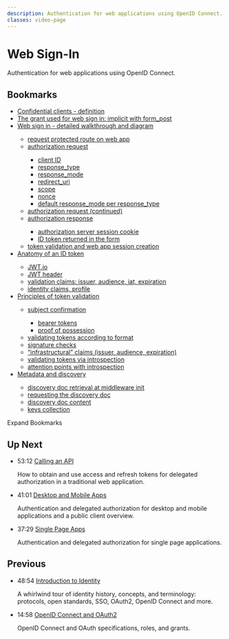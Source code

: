 ```yaml
---
description: Authentication for web applications using OpenID Connect.
classes: video-page
---
```

# Web Sign-In

Authentication for web applications using OpenID Connect.

<div class="video-wrapper" data-video="k4rwcky3p5" data-padding="100% 0 0"></div>

## Bookmarks

<div class="video-transcript video-bookmarks">
  <ul>
    <li><a href="#wistia_k4rwcky3p5?time=32">Confidential clients - definition</a></li>
    <li><a href="#wistia_k4rwcky3p5?time=251">The grant used for web sign in: implicit with form_post</a></li>
    <li><a href="#wistia_k4rwcky3p5?time=396">Web sign in - detailed walkthrough and diagram</a></li>
    <ul>
      <li><a href="#wistia_k4rwcky3p5?time=448">request protected route on web app</a></li>
      <li><a href="#wistia_k4rwcky3p5?time=474">authorization request</a></li>
      <ul>
        <li><a href="#wistia_k4rwcky3p5?time=525">client ID</a></li>
        <li><a href="#wistia_k4rwcky3p5?time=542">response_type</a></li>
        <li><a href="#wistia_k4rwcky3p5?time=564">response_mode</a></li>
        <li><a href="#wistia_k4rwcky3p5?time=620">redirect_uri</a></li>
        <li><a href="#wistia_k4rwcky3p5?time=725">scope</a></li>
        <li><a href="#wistia_k4rwcky3p5?time=769">nonce</a></li>
        <li><a href="#wistia_k4rwcky3p5?time=813">default response_mode per response_type</a></li>
      </ul>
      <li><a href="#wistia_k4rwcky3p5?time=845">authorization request (continued)</a></li>
      <li><a href="#wistia_k4rwcky3p5?time=895">authorization response</a></li>
      <ul>
        <li><a href="#wistia_k4rwcky3p5?time=905">authorization server session cookie</a></li>
        <li><a href="#wistia_k4rwcky3p5?time=938">ID token returned in the form</a></li>
      </ul>
      <li><a href="#wistia_k4rwcky3p5?time=983">token validation and web app session creation</a></li>
    </ul>
    <li><a href="#wistia_k4rwcky3p5?time=1075">Anatomy of an ID token</a></li>
    <ul>
      <li><a href="#wistia_k4rwcky3p5?time=1192">JWT.io</a></li>
      <li><a href="#wistia_k4rwcky3p5?time=1210">JWT header</a></li>
      <li><a href="#wistia_k4rwcky3p5?time=1243">validation claims: issuer, audience, iat, expiration</a></li>
      <li><a href="#wistia_k4rwcky3p5?time=1309">identity claims, profile</a></li>
    </ul>
    <li><a href="#wistia_k4rwcky3p5?time=1340">Principles of token validation</a></li>
    <ul>
      <li><a href="#wistia_k4rwcky3p5?time=1359">subject confirmation</a></li>
      <ul>
        <li><a href="#wistia_k4rwcky3p5?time=1407">bearer tokens</a></li>
        <li><a href="#wistia_k4rwcky3p5?time=1436">proof of possession</a></li>
      </ul>
      <li><a href="#wistia_k4rwcky3p5?time=1560">validating tokens according to format</a></li>
      <li><a href="#wistia_k4rwcky3p5?time=1691">signature checks</a></li>
      <li><a href="#wistia_k4rwcky3p5?time=1711">“infrastructural” claims (issuer, audience, expiration)</a></li>
      <li><a href="#wistia_k4rwcky3p5?time=1764">validating tokens via introspection</a></li>
      <li><a href="#wistia_k4rwcky3p5?time=1858">attention points with introspection</a></li>
    </ul>
    <li><a href="#wistia_k4rwcky3p5?time=1912">Metadata and discovery</a></li>
    <ul>
      <li><a href="#wistia_k4rwcky3p5?time=1974">discovery doc retrieval at middleware init</a></li>
      <li><a href="#wistia_k4rwcky3p5?time=1990">requesting the discovery doc</a></li>
      <li><a href="#wistia_k4rwcky3p5?time=2004">discovery doc content</a></li>
      <li><a href="#wistia_k4rwcky3p5?time=2051">keys collection</a></li>
    </ul>
  </ul>
</div>

<div class="video-transcript-expand" onClick="(function() {
  $('.video-transcript').toggleClass('expanded');
  $('.video-transcript-expand i').attr('class', $('.video-transcript').hasClass('expanded') ? 'icon-budicon-462' : 'icon-budicon-460');
})()">Expand Bookmarks <i class="icon-budicon-460"></i></div>

## Up Next

<ul class="up-next">
  <li>
    <span class="video-time"><i class="icon icon-budicon-494"></i>53:12</span>
    <i class="video-icon icon icon-budicon-676"></i>
    <a href="/learn-identity/04-calling-an-api">Calling an API</a>
    <p>How to obtain and use access and refresh tokens for delegated authorization in a traditional web application.</p>
  </li>

  <li>
    <span class="video-time"><i class="icon icon-budicon-494"></i>41:01</span>
    <i class="video-icon icon icon-budicon-676"></i>
    <a href="/learn-identity/05-desktop-and-mobile-apps">Desktop and Mobile Apps</a>
    <p>Authentication and delegated authorization for desktop and mobile applications and a public client overview.</p>
  </li>

  <li>
    <span class="video-time"><i class="icon icon-budicon-494"></i>37:29</span>
    <i class="video-icon icon icon-budicon-676"></i>
    <a href="/learn-identity/06-single-page-apps">Single Page Apps</a>
    <p>Authentication and delegated authorization for single page applications.</p>
  </li>
</ul>

## Previous

<ul class="up-next">
  <li>
    <span class="video-time"><i class="icon icon-budicon-494"></i>48:54</span>
    <i class="video-icon icon icon-budicon-676"></i>
    <a href="/learn-identity/01-introduction-to-identity">Introduction to Identity</a>
    <p>A whirlwind tour of identity history, concepts, and terminology: protocols, open standards, SSO, OAuth2, OpenID Connect and more.</p>
  </li>

  <li>
    <span class="video-time"><i class="icon icon-budicon-494"></i>14:58</span>
    <i class="video-icon icon icon-budicon-676"></i>
    <a href="/learn-identity/02-oidc-and-oauth">OpenID Connect and OAuth2</a>
    <p>OpenID Connect and OAuth specifications, roles, and grants.</p>
  </li>
</ul>
